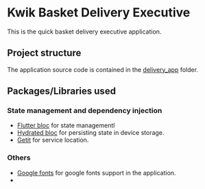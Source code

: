 # Kwik Basket Delivery Executive
This is the quick basket delivery executive application.

## Project structure
The application source code is contained in the [delivery_app](https://github.com/MyDhuka/KB-DeliveryExecutiveApp/tree/main/delivery_app) folder.

## Packages/Libraries used
### State management and dependency injection
- [Flutter bloc](https://pub.dev/packages/flutter_bloc) for state managementl
- [Hydrated bloc](https://pub.dev/packages/hydrated_bloc) for persisting state in device storage.
- [Getit](https://pub.dev/packages/get_it) for service location.
### Others
- [Google fonts](https://pub.dev/packages/google_fonts) for google fonts support in the application.
- 
